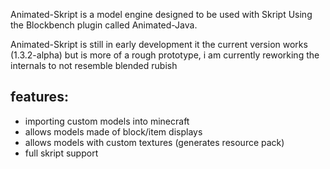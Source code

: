 Animated-Skript is a model engine designed to be used with Skript Using the Blockbench plugin called Animated-Java.


Animated-Skript is still in early development it the current version works (1.3.2-alpha) but is more of a rough prototype, i am currently reworking the internals to not resemble blended rubish

features:
- 
- importing custom models into minecraft
- allows models made of block/item displays
- allows models with custom textures (generates resource pack)
- full skript support
